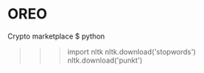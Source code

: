 # OREO
Crypto marketplace
$ python
>>> import nltk
>>> nltk.download('stopwords')
>>> nltk.download('punkt')
